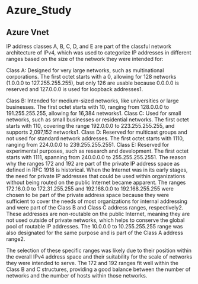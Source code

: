 # Azure_Study

## Azure Vnet

IP address classes A, B, C, D, and E are part of the classful network architecture of IPv4, which was used to categorize IP addresses in different ranges based on the size of the network they were intended for:

Class A: Designed for very large networks, such as multinational corporations. The first octet starts with a 0, allowing for 128 networks (1.0.0.0 to 127.255.255.255), but only 126 are usable because 0.0.0.0 is reserved and 127.0.0.0 is used for loopback addresses1.

Class B: Intended for medium-sized networks, like universities or large businesses. The first octet starts with 10, ranging from 128.0.0.0 to 191.255.255.255, allowing for 16,384 networks1.
Class C: Used for small networks, such as small businesses or residential networks. The first octet starts with 110, covering the range 192.0.0.0 to 223.255.255.255, and supports 2,097,152 networks1.
Class D: Reserved for multicast groups and not used for standard network addresses. The first octet starts with 1110, ranging from 224.0.0.0 to 239.255.255.2551.
Class E: Reserved for experimental purposes, such as research and development. The first octet starts with 1111, spanning from 240.0.0.0 to 255.255.255.2551.
The reason why the ranges 172 and 192 are part of the private IP address space as defined in RFC 1918 is historical. When the Internet was in its early stages, the need for private IP addresses that could be used within organizations without being routed on the public Internet became apparent. The ranges 172.16.0.0 to 172.31.255.255 and 192.168.0.0 to 192.168.255.255 were chosen to be part of the private address space because they were sufficient to cover the needs of most organizations for internal addressing and were part of the Class B and Class C address ranges, respectively2. These addresses are non-routable on the public Internet, meaning they are not used outside of private networks, which helps to conserve the global pool of routable IP addresses. The 10.0.0.0 to 10.255.255.255 range was also designated for the same purpose and is part of the Class A address range2.

The selection of these specific ranges was likely due to their position within the overall IPv4 address space and their suitability for the scale of networks they were intended to serve. The 172 and 192 ranges fit well within the Class B and C structures, providing a good balance between the number of networks and the number of hosts within those networks.
